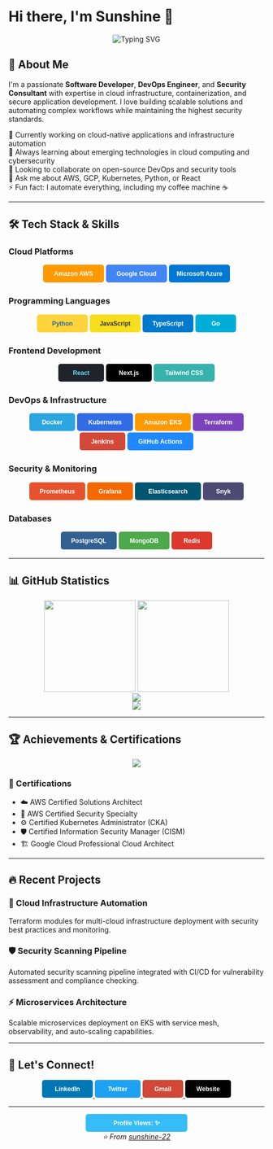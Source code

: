 # Hi there, I'm Sunshine 👋

<div align="center">
  <img src="https://readme-typing-svg.herokuapp.com?font=Fira+Code&size=30&duration=3000&pause=1000&color=36BCF7&center=true&vCenter=true&width=600&lines=Software+Developer;DevOps+Engineer;Security+Consultant;Cloud+Architect" alt="Typing SVG" />
</div>

## 🚀 About Me

I'm a passionate **Software Developer**, **DevOps Engineer**, and **Security Consultant** with expertise in cloud infrastructure, containerization, and secure application development. I love building scalable solutions and automating complex workflows while maintaining the highest security standards.

🔭 Currently working on cloud-native applications and infrastructure automation  
🌱 Always learning about emerging technologies in cloud computing and cybersecurity  
👯 Looking to collaborate on open-source DevOps and security tools  
💬 Ask me about AWS, GCP, Kubernetes, Python, or React  
⚡ Fun fact: I automate everything, including my coffee machine ☕

---

## 🛠️ Tech Stack & Skills

### Cloud Platforms
<div align="center">
  <svg width="120" height="35" xmlns="http://www.w3.org/2000/svg">
    <rect width="120" height="35" rx="5" fill="#FF9900"/>
    <text x="60" y="22" font-family="Arial, sans-serif" font-size="12" font-weight="bold" text-anchor="middle" fill="white">Amazon AWS</text>
  </svg>
  <svg width="120" height="35" xmlns="http://www.w3.org/2000/svg">
    <rect width="120" height="35" rx="5" fill="#4285F4"/>
    <text x="60" y="22" font-family="Arial, sans-serif" font-size="12" font-weight="bold" text-anchor="middle" fill="white">Google Cloud</text>
  </svg>
  <svg width="120" height="35" xmlns="http://www.w3.org/2000/svg">
    <rect width="120" height="35" rx="5" fill="#0078D4"/>
    <text x="60" y="22" font-family="Arial, sans-serif" font-size="12" font-weight="bold" text-anchor="middle" fill="white">Microsoft Azure</text>
  </svg>
</div>

### Programming Languages
<div align="center">
  <svg width="100" height="35" xmlns="http://www.w3.org/2000/svg">
    <rect width="100" height="35" rx="5" fill="#FFD43B"/>
    <text x="50" y="22" font-family="Arial, sans-serif" font-size="12" font-weight="bold" text-anchor="middle" fill="#306998">Python</text>
  </svg>
  <svg width="100" height="35" xmlns="http://www.w3.org/2000/svg">
    <rect width="100" height="35" rx="5" fill="#F7DF1E"/>
    <text x="50" y="22" font-family="Arial, sans-serif" font-size="12" font-weight="bold" text-anchor="middle" fill="#323330">JavaScript</text>
  </svg>
  <svg width="100" height="35" xmlns="http://www.w3.org/2000/svg">
    <rect width="100" height="35" rx="5" fill="#007ACC"/>
    <text x="50" y="22" font-family="Arial, sans-serif" font-size="12" font-weight="bold" text-anchor="middle" fill="white">TypeScript</text>
  </svg>
  <svg width="80" height="35" xmlns="http://www.w3.org/2000/svg">
    <rect width="80" height="35" rx="5" fill="#00ADD8"/>
    <text x="40" y="22" font-family="Arial, sans-serif" font-size="12" font-weight="bold" text-anchor="middle" fill="white">Go</text>
  </svg>
</div>

### Frontend Development
<div align="center">
  <svg width="90" height="35" xmlns="http://www.w3.org/2000/svg">
    <rect width="90" height="35" rx="5" fill="#20232A"/>
    <text x="45" y="22" font-family="Arial, sans-serif" font-size="12" font-weight="bold" text-anchor="middle" fill="#61DAFB">React</text>
  </svg>
  <svg width="90" height="35" xmlns="http://www.w3.org/2000/svg">
    <rect width="90" height="35" rx="5" fill="#000000"/>
    <text x="45" y="22" font-family="Arial, sans-serif" font-size="12" font-weight="bold" text-anchor="middle" fill="white">Next.js</text>
  </svg>
  <svg width="120" height="35" xmlns="http://www.w3.org/2000/svg">
    <rect width="120" height="35" rx="5" fill="#38B2AC"/>
    <text x="60" y="22" font-family="Arial, sans-serif" font-size="12" font-weight="bold" text-anchor="middle" fill="white">Tailwind CSS</text>
  </svg>
</div>

### DevOps & Infrastructure
<div align="center">
  <svg width="90" height="35" xmlns="http://www.w3.org/2000/svg">
    <rect width="90" height="35" rx="5" fill="#2CA5E0"/>
    <text x="45" y="22" font-family="Arial, sans-serif" font-size="12" font-weight="bold" text-anchor="middle" fill="white">Docker</text>
  </svg>
  <svg width="110" height="35" xmlns="http://www.w3.org/2000/svg">
    <rect width="110" height="35" rx="5" fill="#326ce5"/>
    <text x="55" y="22" font-family="Arial, sans-serif" font-size="12" font-weight="bold" text-anchor="middle" fill="white">Kubernetes</text>
  </svg>
  <svg width="110" height="35" xmlns="http://www.w3.org/2000/svg">
    <rect width="110" height="35" rx="5" fill="#FF9900"/>
    <text x="55" y="22" font-family="Arial, sans-serif" font-size="12" font-weight="bold" text-anchor="middle" fill="white">Amazon EKS</text>
  </svg>
  <svg width="100" height="35" xmlns="http://www.w3.org/2000/svg">
    <rect width="100" height="35" rx="5" fill="#7B42BC"/>
    <text x="50" y="22" font-family="Arial, sans-serif" font-size="12" font-weight="bold" text-anchor="middle" fill="white">Terraform</text>
  </svg>
  <svg width="90" height="35" xmlns="http://www.w3.org/2000/svg">
    <rect width="90" height="35" rx="5" fill="#D24939"/>
    <text x="45" y="22" font-family="Arial, sans-serif" font-size="12" font-weight="bold" text-anchor="middle" fill="white">Jenkins</text>
  </svg>
  <svg width="130" height="35" xmlns="http://www.w3.org/2000/svg">
    <rect width="130" height="35" rx="5" fill="#2088FF"/>
    <text x="65" y="22" font-family="Arial, sans-serif" font-size="12" font-weight="bold" text-anchor="middle" fill="white">GitHub Actions</text>
  </svg>
</div>

### Security & Monitoring
<div align="center">
  <svg width="110" height="35" xmlns="http://www.w3.org/2000/svg">
    <rect width="110" height="35" rx="5" fill="#E6522C"/>
    <text x="55" y="22" font-family="Arial, sans-serif" font-size="12" font-weight="bold" text-anchor="middle" fill="white">Prometheus</text>
  </svg>
  <svg width="90" height="35" xmlns="http://www.w3.org/2000/svg">
    <rect width="90" height="35" rx="5" fill="#F46800"/>
    <text x="45" y="22" font-family="Arial, sans-serif" font-size="12" font-weight="bold" text-anchor="middle" fill="white">Grafana</text>
  </svg>
  <svg width="130" height="35" xmlns="http://www.w3.org/2000/svg">
    <rect width="130" height="35" rx="5" fill="#005571"/>
    <text x="65" y="22" font-family="Arial, sans-serif" font-size="12" font-weight="bold" text-anchor="middle" fill="white">Elasticsearch</text>
  </svg>
  <svg width="80" height="35" xmlns="http://www.w3.org/2000/svg">
    <rect width="80" height="35" rx="5" fill="#4C4A73"/>
    <text x="40" y="22" font-family="Arial, sans-serif" font-size="12" font-weight="bold" text-anchor="middle" fill="white">Snyk</text>
  </svg>
</div>

### Databases
<div align="center">
  <svg width="110" height="35" xmlns="http://www.w3.org/2000/svg">
    <rect width="110" height="35" rx="5" fill="#316192"/>
    <text x="55" y="22" font-family="Arial, sans-serif" font-size="12" font-weight="bold" text-anchor="middle" fill="white">PostgreSQL</text>
  </svg>
  <svg width="100" height="35" xmlns="http://www.w3.org/2000/svg">
    <rect width="100" height="35" rx="5" fill="#4EA94B"/>
    <text x="50" y="22" font-family="Arial, sans-serif" font-size="12" font-weight="bold" text-anchor="middle" fill="white">MongoDB</text>
  </svg>
  <svg width="80" height="35" xmlns="http://www.w3.org/2000/svg">
    <rect width="80" height="35" rx="5" fill="#DC382D"/>
    <text x="40" y="22" font-family="Arial, sans-serif" font-size="12" font-weight="bold" text-anchor="middle" fill="white">Redis</text>
  </svg>
</div>

---

## 📊 GitHub Statistics

<div align="center">
  <img height="180em" src="https://github-readme-stats.vercel.app/api?username=sunshine-22&show_icons=true&theme=tokyonight&include_all_commits=true&count_private=true"/>
  <img height="180em" src="https://github-readme-stats.vercel.app/api/top-langs/?username=sunshine-22&layout=compact&langs_count=8&theme=tokyonight"/>
</div>

<div align="center">
  <img src="https://github-readme-streak-stats.herokuapp.com?user=sunshine-22&theme=tokyonight&hide_border=true" />
</div>

<div align="center">
  <img src="https://github-readme-activity-graph.vercel.app/graph?username=sunshine-22&theme=tokyo-night&hide_border=true&area=true" />
</div>

---

## 🏆 Achievements & Certifications

<div align="center">
  <img src="https://github-profile-trophy.vercel.app/?username=sunshine-22&theme=tokyonight&no-frame=true&row=1&column=6" />
</div>

### 🎯 Certifications
- ☁️ AWS Certified Solutions Architect
- 🔐 AWS Certified Security Specialty
- ⚙️ Certified Kubernetes Administrator (CKA)
- 🛡️ Certified Information Security Manager (CISM)
- 🏗️ Google Cloud Professional Cloud Architect

---

## 🔥 Recent Projects

### 🚀 Cloud Infrastructure Automation
Terraform modules for multi-cloud infrastructure deployment with security best practices and monitoring.

### 🛡️ Security Scanning Pipeline
Automated security scanning pipeline integrated with CI/CD for vulnerability assessment and compliance checking.

### ⚡ Microservices Architecture
Scalable microservices deployment on EKS with service mesh, observability, and auto-scaling capabilities.

---

## 🤝 Let's Connect!

<div align="center">
  <a href="https://linkedin.com/in/sunshine-22">
    <svg width="100" height="35" xmlns="http://www.w3.org/2000/svg">
      <rect width="100" height="35" rx="5" fill="#0077B5"/>
      <text x="50" y="22" font-family="Arial, sans-serif" font-size="12" font-weight="bold" text-anchor="middle" fill="white">LinkedIn</text>
    </svg>
  </a>
  <a href="https://twitter.com/sunshine_22">
    <svg width="90" height="35" xmlns="http://www.w3.org/2000/svg">
      <rect width="90" height="35" rx="5" fill="#1DA1F2"/>
      <text x="45" y="22" font-family="Arial, sans-serif" font-size="12" font-weight="bold" text-anchor="middle" fill="white">Twitter</text>
    </svg>
  </a>
  <a href="mailto:tsabarishkumar@gmail.com">
    <svg width="80" height="35" xmlns="http://www.w3.org/2000/svg">
      <rect width="80" height="35" rx="5" fill="#D14836"/>
      <text x="40" y="22" font-family="Arial, sans-serif" font-size="12" font-weight="bold" text-anchor="middle" fill="white">Gmail</text>
    </svg>
  </a>
  <a href="https://sabarish.in">
    <svg width="90" height="35" xmlns="http://www.w3.org/2000/svg">
      <rect width="90" height="35" rx="5" fill="#000000"/>
      <text x="45" y="22" font-family="Arial, sans-serif" font-size="12" font-weight="bold" text-anchor="middle" fill="white">Website</text>
    </svg>
  </a>
</div>

---

<div align="center">
  <svg width="200" height="35" xmlns="http://www.w3.org/2000/svg">
    <rect width="200" height="35" rx="5" fill="#36BCF7"/>
    <text x="100" y="22" font-family="Arial, sans-serif" font-size="12" font-weight="bold" text-anchor="middle" fill="white">Profile Views: ✨</text>
  </svg>
</div>

<div align="center">
  <i>⭐️ From <a href="https://github.com/sunshine-22">sunshine-22</a></i>
</div>